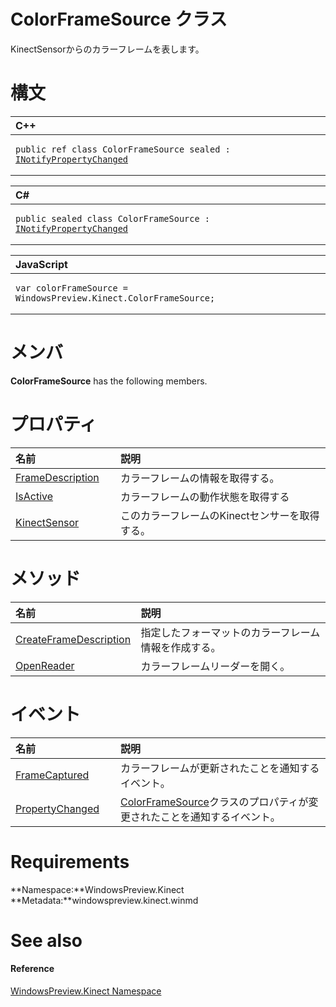 ColorFrameSource クラス  
======================  

KinectSensorからのカラーフレームを表します。
<span id="syntaxSection"></span>

構文
======  

<table>
<colgroup>
<col width="100%" />
</colgroup>
<thead>
<tr class="header">
<th align="left">C++</th>
</tr>
</thead>
<tbody>
<tr class="odd">
<td align="left"><pre><code>public ref class ColorFrameSource sealed : <a href="../Data/INotifyPropertyChanged.md">INotifyPropertyChanged</a></code></pre></td>
</tr>
</tbody>
</table>

<table>
<colgroup>
<col width="100%" />
</colgroup>
<thead>
<tr class="header">
<th align="left">C#</th>
</tr>
</thead>
<tbody>
<tr class="odd">
<td align="left"><pre><code>public sealed class ColorFrameSource : <a href="../Data/INotifyPropertyChanged.md">INotifyPropertyChanged</a></code></pre></td>
</tr>
</tbody>
</table>

<table>
<colgroup>
<col width="100%" />
</colgroup>
<thead>
<tr class="header">
<th align="left">JavaScript</th>
</tr>
</thead>
<tbody>
<tr class="odd">
<td align="left"><pre><code>var colorFrameSource = WindowsPreview.Kinect.ColorFrameSource;</code></pre></td>
</tr>
</tbody>
</table>

<span id="classMembersSection"></span>

メンバ
=======  

**ColorFrameSource** has the following members.  

<span id="publicpropertiesSection"></span>

プロパティ
==========  

<table>
<colgroup>
<col width="30%" />
<col width="60%" />
</colgroup>
<thead>
<tr class="header">
<th align="left">名前</th>
<th align="left">説明</th>
</tr>
</thead>
<tbody>
<tr class="odd">
<td align="left"><a href="ColorFrameSource_Class/Properties/FrameDescription_Property.md">FrameDescription</a></td>
<td align="left">カラーフレームの情報を取得する。</td>
</tr>
<tr class="even">
<td align="left"><a href="ColorFrameSource_Class/Properties/IsActive_Property.md">IsActive</a></td>
<td align="left">カラーフレームの動作状態を取得する</td>
</tr>
<tr class="odd">
<td align="left"><a href="ColorFrameSource_Class/Properties/KinectSensor_Property.md">KinectSensor</a></td>
<td align="left">このカラーフレームのKinectセンサーを取得する。</td>
</tr>
</tbody>
</table>

<span id="publicmethodsSection"></span>

メソッド
=======  

<table>
<colgroup>
<col width="30%" />
<col width="60%" />
</colgroup>
<thead>
<tr class="header">
<th align="left">名前</th>
<th align="left">説明</th>
</tr>
</thead>
<tbody>
<tr class="odd">
<td align="left"><a href="ColorFrameSource_Class/Methods/CreateFrameDescription.md">CreateFrameDescription</a></td>
<td align="left">指定したフォーマットのカラーフレーム情報を作成する。</td>
</tr>
<tr class="even">
<td align="left"><a href="ColorFrameSource_Class/Methods/OpenReader_Method.md">OpenReader</a></td>
<td align="left">カラーフレームリーダーを開く。</td>
</tr>
</tbody>
</table>

<span id="publiceventsSection"></span>

イベント
======  

<table>
<colgroup>
<col width="30%" />
<col width="60%" />
</colgroup>
<thead>
<tr class="header">
<th align="left">名前</th>
<th align="left">説明</th>
</tr>
</thead>
<tbody>
<tr class="odd">
<td align="left"><a href="ColorFrameSource_Class/Events/FrameCaptured_Event.md">FrameCaptured</a></td>
<td align="left">カラーフレームが更新されたことを通知するイベント。</td>
</tr>
<tr class="even">
<td align="left"><a href="ColorFrameSource_Class/Events/PropertyChanged_Event.md">PropertyChanged</a></td>
<td align="left"><a href="">ColorFrameSource</a>クラスのプロパティが変更されたことを通知するイベント。</td>
</tr>
</tbody>
</table>

<span id="requirements"></span>

Requirements  
============  

**Namespace:**WindowsPreview.Kinect  
**Metadata:**windowspreview.kinect.winmd  

<span id="ID4E3"></span>

See also  
========  

<span id="ID4E5"></span>
#### Reference  

[WindowsPreview.Kinect Namespace](../Kinect.md)  



<!--Please do not edit the data in the comment block below.-->
<!--
TOCTitle : ColorFrameSource Class
RLTitle : ColorFrameSource Class
KeywordK : ColorFrameSource class, about
HelpPriority : 2
TopicType : apiref
KeywordF : WindowsPreview.Kinect.ColorFrameSource
KeywordF : ColorFrameSource
KeywordF : WindowsPreview.Kinect.ColorFrameSource
KeywordA : T:WindowsPreview.Kinect.ColorFrameSource
AssetID : T:WindowsPreview.Kinect.ColorFrameSource
Locale : en-us
CommunityContent : 1
APIType : Managed
APILocation : windowspreview.kinect.winmd
APIName : WindowsPreview.Kinect.ColorFrameSource
TargetOS : Windows
TopicType : kbSyntax
DevLang : VB
DevLang : CSharp
DevLang : JavaScript
DevLang : C++
DocSet : K4Wv2
ProjType : K4Wv2Proj
Technology : Kinect for Windows
Product : Kinect for Windows SDK v2
productversion : 20
-->
